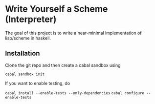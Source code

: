 # Write Yourself a Scheme (Interpreter)

The goal of this project is to write a near-minimal implementation
of lisp/scheme in haskell.

## Installation

Clone the git repo and then create a cabal sandbox using

`cabal sandbox init`

If you want to enable testing, do

`cabal install --enable-tests --only-dependencies`
`cabal configure --enable-tests`
